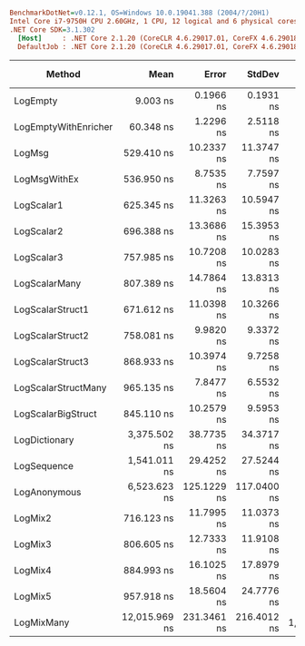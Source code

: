 ``` ini

BenchmarkDotNet=v0.12.1, OS=Windows 10.0.19041.388 (2004/?/20H1)
Intel Core i7-9750H CPU 2.60GHz, 1 CPU, 12 logical and 6 physical cores
.NET Core SDK=3.1.302
  [Host]     : .NET Core 2.1.20 (CoreCLR 4.6.29017.01, CoreFX 4.6.29018.12), X64 RyuJIT
  DefaultJob : .NET Core 2.1.20 (CoreCLR 4.6.29017.01, CoreFX 4.6.29018.12), X64 RyuJIT


```
|               Method |          Mean |       Error |      StdDev |    Ratio | RatioSD |  Gen 0 | Gen 1 | Gen 2 | Allocated |
|--------------------- |--------------:|------------:|------------:|---------:|--------:|-------:|------:|------:|----------:|
|             LogEmpty |      9.003 ns |   0.1966 ns |   0.1931 ns |     1.00 |    0.00 |      - |     - |     - |         - |
| LogEmptyWithEnricher |     60.348 ns |   1.2296 ns |   2.5118 ns |     6.47 |    0.36 | 0.0088 |     - |     - |      56 B |
|               LogMsg |    529.410 ns |  10.2337 ns |  11.3747 ns |    58.95 |    2.35 | 0.0219 |     - |     - |     144 B |
|         LogMsgWithEx |    536.950 ns |   8.7535 ns |   7.7597 ns |    59.80 |    1.32 | 0.0219 |     - |     - |     144 B |
|           LogScalar1 |    625.345 ns |  11.3263 ns |  10.5947 ns |    69.49 |    1.84 | 0.0591 |     - |     - |     376 B |
|           LogScalar2 |    696.388 ns |  13.3686 ns |  15.3953 ns |    77.37 |    1.93 | 0.0668 |     - |     - |     424 B |
|           LogScalar3 |    757.985 ns |  10.7208 ns |  10.0283 ns |    84.23 |    2.03 | 0.0744 |     - |     - |     472 B |
|        LogScalarMany |    807.389 ns |  14.7864 ns |  13.8313 ns |    89.73 |    2.62 | 0.1001 |     - |     - |     632 B |
|     LogScalarStruct1 |    671.612 ns |  11.0398 ns |  10.3266 ns |    74.62 |    1.12 | 0.0629 |     - |     - |     400 B |
|     LogScalarStruct2 |    758.081 ns |   9.9820 ns |   9.3372 ns |    84.24 |    2.08 | 0.0744 |     - |     - |     472 B |
|     LogScalarStruct3 |    868.933 ns |  10.3974 ns |   9.7258 ns |    96.57 |    2.65 | 0.0858 |     - |     - |     544 B |
|  LogScalarStructMany |    965.135 ns |   7.8477 ns |   6.5532 ns |   107.46 |    2.27 | 0.1154 |     - |     - |     728 B |
|   LogScalarBigStruct |    845.110 ns |  10.2579 ns |   9.5953 ns |    93.91 |    2.00 | 0.0725 |     - |     - |     456 B |
|        LogDictionary |  3,375.502 ns |  38.7735 ns |  34.3717 ns |   375.97 |    8.54 | 0.3548 |     - |     - |    2240 B |
|          LogSequence |  1,541.011 ns |  29.4252 ns |  27.5244 ns |   171.25 |    4.66 | 0.1297 |     - |     - |     824 B |
|         LogAnonymous |  6,523.623 ns | 125.1229 ns | 117.0400 ns |   724.96 |   20.29 | 0.5417 |     - |     - |    3440 B |
|              LogMix2 |    716.123 ns |  11.7995 ns |  11.0373 ns |    79.59 |    2.50 | 0.0706 |     - |     - |     448 B |
|              LogMix3 |    806.605 ns |  12.7333 ns |  11.9108 ns |    89.64 |    2.26 | 0.0820 |     - |     - |     520 B |
|              LogMix4 |    884.993 ns |  16.1025 ns |  17.8979 ns |    98.53 |    3.68 | 0.1125 |     - |     - |     712 B |
|              LogMix5 |    957.918 ns |  18.5604 ns |  24.7776 ns |   106.46 |    2.56 | 0.1240 |     - |     - |     784 B |
|           LogMixMany | 12,015.969 ns | 231.3461 ns | 216.4012 ns | 1,335.35 |   38.78 | 1.0376 |     - |     - |    6545 B |
